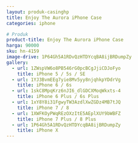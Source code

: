 ```yaml
---
layout: produk-casinghp
title: Enjoy The Aurora iPhone Case
categories: iphone

# Produk
product-title: Enjoy The Aurora iPhone Case
harga: 90000
sku: hn-4159
image-drive: 1P64Gh5A1RDvQzHTDYcqBA8ijBRDumpZy
gallery:
  - url: 1ZWspVW6o8PB546rG0pcBCgJjiCDJoFyo
    title: iPhone 5 / 5s / SE
  - url: 1YJ3BvmEEg7yie8Mv5yy8njqhkpYDdrVg
    title: iPhone 6 / 6s
  - url: 1skC8MpqKrz6nJI6_dlGDCXMoqWkxts-4
    title: iPhone 6 Plus / 6s Plus
  - url: 1xY8Y8i31FgwyTW3AzdlXwZGDz4MB7tJQ
    title: iPhone 7 / 8
  - url: 1XWFKOyPWqREzOXzItE5AEplXUY9bWBFZ
    title: iPhone 7 Plus / 8 Plus
  - url: 1P64Gh5A1RDvQzHTDYcqBA8ijBRDumpZy
    title: iPhone X
---
```

